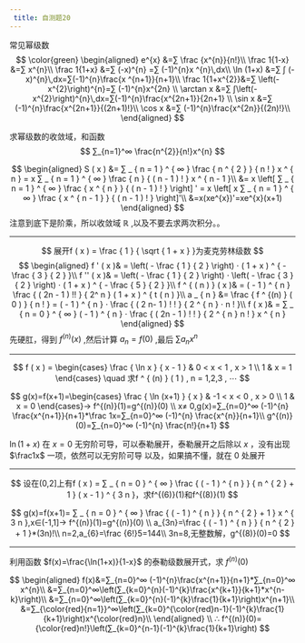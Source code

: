```yaml
---
 title: 自测题20
---
```


常见幂级数
$$
\color{green}
\begin{aligned}
e^{x}      &=∑ \frac {x^{n}}{n!}\\
\frac 1{1-x} &=∑ x^{n}\\
\frac 1{1+x} &=∑ (-x)^{n} =∑ (-1)^{n}x ^{n}\,dx\\
\ln (1+x)   &=∑ ∫ (-x)^{n}\,dx=∑(-1)^{n}\frac{x ^{n+1}}{n+1}\\
\frac 1{1+x^{2}}&=∑ \left(-x^{2}\right)^{n}=∑ (-1)^{n}x^{2n} \\
\arctan x   &=∑ ∫\left(-x^{2}\right)^{n}\,dx=∑(-1)^{n}\frac{x^{2n+1}}{2n+1} \\
\sin x    &=∑ (-1)^{n}\frac{x^{2n+1}}{(2n+1)!}\\
\cos x    &=∑ (-1)^{n}\frac{x^{2n}}{(2n)!}\\
\end{aligned}
$$

求幂级数的收敛域，和函数
$$
∑_{n=1}^∞ \frac{n^{2}}{n!}x^{n}
$$

$$
\begin{aligned}
S ( x )
&= ∑ _ { n = 1 } ^ { ∞ } \frac { n ^ { 2 } } { n ! } x ^ { n } = x ∑ _ { n = 1 } ^ { ∞ } \frac { n } { ( n - 1 ) ! } x ^ { n - 1 }\\
&= x \left[ ∑ _ { n = 1 } ^ { ∞ } \frac { x ^ { n } } { ( n - 1 ) ! } \right] ' = x \left[ x ∑ _ { n = 1 } ^ { ∞ } \frac { x ^ { n - 1 } } { ( n - 1 ) ! } \right]'\\
&=x(xe^{x})'=xe^{x}(x+1)
\end{aligned}
$$
注意到底下是阶乘，所以收敛域 $\mathbb R$ ,以及不要去求两次积分。。

---

$$
展开f ( x ) = \frac { 1 } { \sqrt { 1 + x } }为麦克劳林级数
$$
$$
\begin{aligned}
f ' ( x )& = \left( - \frac { 1 } { 2 } \right) ⋅ ( 1 + x ) ^ { - \frac { 3 } { 2 } }\\
f '' ( x )& = \left( - \frac { 1 } { 2 } \right) ⋅ \left( - \frac { 3 } { 2 } \right) ⋅ ( 1 + x ) ^ { - \frac { 5 } { 2 } }\\
f ^ { ( n ) } ( x )& = ( - 1 ) ^ { n } \frac { ( 2n - 1 ) !! } { 2^ n } ( 1 + x ) ^ { t ( n ) }\\
a _ { n } &= \frac { f ^ {(n) } ( 0 ) } { n ! } = ( - 1 ) ^ { n } ⋅ \frac { ( 2 n- 1 ) ! ! } { 2 ^ { n } ⋅ n ! }\\
f ( x )& = ∑ _ { n = 0 } ^ { ∞ } ( - 1 ) ^ { n } ⋅ \frac { ( 2n - 1 ) ! ! } { 2 ^ { n } n ! } x ^ { n }
\end{aligned}
$$
先硬肛，得到 $f^{(n)}(x)$ ,然后计算 $a_{n}=f(0)$ ,最后 $∑ a_{n} x^{n}$

---

$$
f ( x ) =
\begin{cases}
 \frac { \ln x } { x - 1 } & 0 < x < 1 , x > 1 \\
 1 & x = 1
\end{cases}
\quad 求f ^ { (n) } ( 1 ) , n = 1,2,3 , ⋯
$$

$$
g(x)=f(x+1)=\begin{cases}
 \frac { \ln (x+1) } { x } & -1 < x < 0 , x > 0
 \\ 1 & x = 0
\end{cases}→ f^{(n)}(1)=g^{(n)}(0) \\
x≠ 0,g(x)=∑_{n=0}^∞ (-1)^{n} \frac{x^{n+1}}{n+1}*\frac 1x=∑_{n=0}^∞ (-1)^{n} \frac{x^{n}}{n+1}\\
g^{(n)}(0)=∑_{n=0}^∞ (-1)^{n} \frac{n!}{n+1}
$$

$\ln (1+x)$ 在 $x=0$ 无穷阶可导，可以泰勒展开，泰勒展开之后除以 $x$ ，没有出现 $\frac1x$ 一项，依然可以无穷阶可导
以及，如果搞不懂，就在 $0$ 处展开

---

$$
设在(0,2]上有f ( x ) = ∑ _ { n = 0 } ^ { ∞ } \frac { ( - 1 ) ^ { n } } { n ^ { 2 } + 1 } ( x - 1 ) ^ { 3 n }，求f^{(6)}(1)和f^{(8)}(1)
$$

$$
g(x)=f(x+1)= ∑ _ { n = 0 } ^ { ∞ } \frac { ( - 1 ) ^ { n } } { n ^ { 2 } + 1 } x ^ { 3 n },x∈(-1,1]→ f^{(n)}(1)=g^{(n)}(0) \\
a_{3n}=\frac { ( - 1 ) ^ { n } } { n ^ { 2 } + 1 }*(3n)!\\
n=2,a_{6}=\frac {6!}5=144\\
3n=8,无整数解，g^{(8)}(0)=0
$$

---

利用函数 $f(x)=\frac{\ln(1+x)}{1-x}$ 的泰勒级数展开式，求 $f^{(n)}(0)$

$$
\begin{aligned}
f(x)&=∑_{n=0}^∞ (-1)^{n}\frac{x^{n+1}}{n+1}*∑_{n=0}^∞ x^{n}\\
&=∑_{n=0}^∞\left(∑_{k=0}^{n}(-1)^{k}\frac{x^{k+1}}{k+1}*x^{n-k}\right)\\
&=∑_{n=0}^∞\left(∑_{k=0}^{n}(-1)^{k}\frac{1}{k+1}\right)x^{n+1}\\
&=∑_{\color{red}{n=1}}^∞\left(∑_{k=0}^{\color{red}n-1}(-1)^{k}\frac{1}{k+1}\right)x^{\color{red}n}\\
\end{aligned}
\\
∴ f^{(n)}(0)={\color{red}n!}\left(∑_{k=0}^{n-1}(-1)^{k}\frac{1}{k+1}\right)
$$
